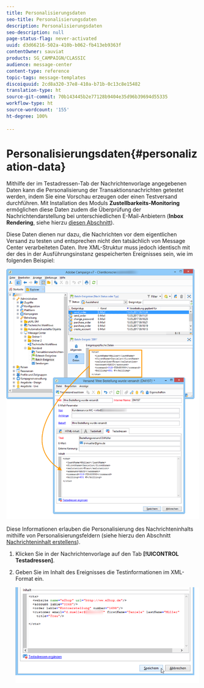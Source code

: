 ```yaml
---
title: Personalisierungsdaten
seo-title: Personalisierungsdaten
description: Personalisierungsdaten
seo-description: null
page-status-flag: never-activated
uuid: d3d66216-502a-410b-b062-fb413eb9363f
contentOwner: sauviat
products: SG_CAMPAIGN/CLASSIC
audience: message-center
content-type: reference
topic-tags: message-templates
discoiquuid: 2cd8a320-37e8-410a-b71b-0c13c8e15482
translation-type: ht
source-git-commit: 70b143445b2e77128b9404e35d96b39694d55335
workflow-type: ht
source-wordcount: '155'
ht-degree: 100%

---
```



# Personalisierungsdaten{#personalization-data}

Mithilfe der im Testadressen-Tab der Nachrichtenvorlage angegebenen Daten kann die Personalisierung der Transaktionsnachrichten getestet werden, indem Sie eine Vorschau erzeugen oder einen Testversand durchführen. Mit Installation des Moduls **Zustellbarkeits-Monitoring** ermöglichen diese Daten zudem die Überprüfung der Nachrichtendarstellung bei unterschiedlichen E-Mail-Anbietern (**Inbox Rendering**, siehe hierzu [diesen Abschnitt](../../delivery/using/about-deliverability.md)).

Diese Daten dienen nur dazu, die Nachrichten vor dem eigentlichen Versand zu testen und entsprechen nicht den tatsächlich von Message Center verarbeiteten Daten. Ihre XML-Struktur muss jedoch identisch mit der des in der Ausführungsinstanz gespeicherten Ereignisses sein, wie im folgenden Beispiel:

![](assets/messagecenter_create_custo_006.png)

Diese Informationen erlauben die Personalisierung des Nachrichteninhalts mithilfe von Personalisierungsfeldern (siehe hierzu den Abschnitt [Nachrichteninhalt erstellens](../../message-center/using/creating-message-content.md)).

1. Klicken Sie in der Nachrichtenvorlage auf den Tab **[!UICONTROL Testadressen]**.
1. Geben Sie im Inhalt des Ereignisses die Testinformationen im XML-Format ein.

   ![](assets/messagecenter_create_custo_001.png)

